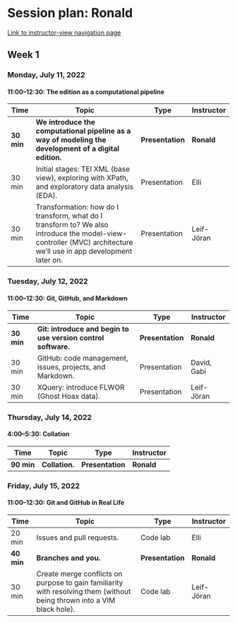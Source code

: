 # Session plan: Ronald

[Link to instructor-view navigation page](daily_instructor_view.md)

## Week 1

### Monday, July 11, 2022

#### 11:00–12:30: The edition as a computational pipeline

Time | Topic | Type | Instructor
---- | ---- | ---- | ---- 
**30 min** | **We introduce the computational pipeline as a way of modeling the development of a digital edition.** | **Presentation** | **Ronald**
30 min | Initial stages: TEI XML (base view), exploring with XPath, and exploratory data analysis (EDA). | Presentation | Elli
30 min | Transformation: how do I transform, what do I transform to? We also introduce the model-view-controller (MVC) architecture we’ll use in app development later on. | Presentation | Leif-Jöran

### Tuesday, July 12, 2022

#### 11:00–12:30: Git, GitHub, and Markdown

Time | Topic | Type | Instructor
---- | ---- | ---- | ---- 
**30 min** | **Git: introduce and begin to use version control software.** | **Presentation** | **Ronald**
30 min | GitHub: code management, issues, projects, and Markdown. | Presentation | David, Gabi
30 min | XQuery: introduce FLWOR (Ghost Hoax data). | Presentation | Leif-Jöran

### Thursday, July 14, 2022

#### 4:00–5:30: Collation

Time | Topic | Type | Instructor
---- | ---- | ---- | ---- 
**90 min** | **Collation.** | **Presentation** | **Ronald**

### Friday, July 15, 2022

#### 11:00–12:30: Git and GitHub in Real Life

Time | Topic | Type | Instructor
---- | ---- | ---- | ---- 
20 min | Issues and pull requests. | Code lab | Elli
**40 min** | **Branches and you.** | **Presentation** | **Ronald**
30 min | Create merge conflicts on purpose to gain familiarity with resolving them (without being thrown into a VIM black hole). | Code lab | Leif-Jöran

